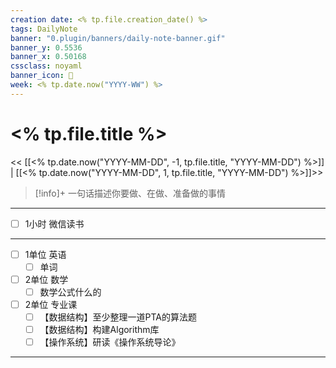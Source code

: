 ```yaml
---
creation date: <% tp.file.creation_date() %>
tags: DailyNote
banner: "0.plugin/banners/daily-note-banner.gif"
banner_y: 0.5536
banner_x: 0.50168
cssclass: noyaml
banner_icon: 💌
week: <% tp.date.now("YYYY-WW") %>
---
```


# <% tp.file.title %>

<< [[<% tp.date.now("YYYY-MM-DD", -1, tp.file.title, "YYYY-MM-DD") %>]] | [[<% tp.date.now("YYYY-MM-DD", 1, tp.file.title, "YYYY-MM-DD") %>]]>>


> [!info]+ 一句话描述你要做、在做、准备做的事情
> 

---

- [ ] 1小时 微信读书

---

- [ ] 1单位 英语
	- [ ] 单词
- [ ] 2单位 数学
	- [ ] 数学公式什么的
- [ ] 2单位 专业课
	- [ ] 【数据结构】至少整理一道PTA的算法题
	- [ ] 【数据结构】构建Algorithm库
	- [ ] 【操作系统】研读《操作系统导论》

---

